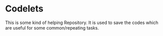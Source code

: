 # Codelets
This is some kind of helping Repository. It is used to save the codes which are useful for some common/repeating tasks.
